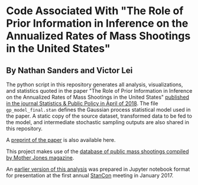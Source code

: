 # Code Associated With "The Role of Prior Information in Inference on the Annualized Rates of Mass Shootings in the United States"

## By Nathan Sanders and Victor Lei

The python script in this repository generates all analysis, visualizations, and statistics quoted in the paper "The Role of Prior Information in Inference on the Annualized Rates of Mass Shootings in the United States" [published in the journal Statistics & Public Policy in April of 2018](https://amstat.tandfonline.com/doi/full/10.1080/2330443X.2018.1448733).  The file `gp_model_final.stan` defines the Gaussian process statistical model used in the paper.  A static copy of the source dataset, transformed data to be fed to the model, and intermediate stochastic sampling outputs are also shared in this repository.

A [preprint of the paper](https://github.com/nesanders/spp-massshootings/blob/master/Sanders_SPP_MassShootings.pdf) is also available here.

This project makes use of the [database of public mass shootings compiled by Mother Jones magazine](http://www.motherjones.com/politics/2012/12/mass-shootings-mother-jones-full-data).

An [earlier version of this analysis](https://github.com/nesanders/massshootings/) was prepared in Jupyter notebook format for presentation at the first annual [StanCon](http://mc-stan.org/events/stancon.html) meeting in January 2017.
